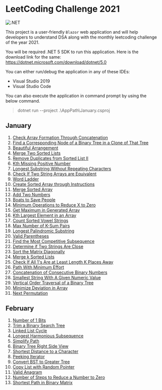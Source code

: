 # LeetCoding Challenge 2021

![.NET](https://github.com/jsowndarrajan/LeetCodingChallenge/workflows/.NET/badge.svg)

This project is a user-friendly `Blazor` web application and will help developers to understand DSA along with the monthly leetcoding challenge of the year 2021.

You will be required .NET 5 SDK to run this application. Here is the download link for the same: https://dotnet.microsoft.com/download/dotnet/5.0

You can either run/debug the application in any of these IDEs:

* Visual Studio 2019
* Visual Studio Code

You can also execute the application in command prompt by using the below command.

> dotnet run --project .\AppPath\January.csproj

## January

1. [Check Array Formation Through Concatenation](https://leetcode.com/explore/challenge/card/january-leetcoding-challenge-2021/579/week-1-january-1st-january-7th/3589/)
2. [Find a Corresponding Node of a Binary Tree in a Clone of That Tree](https://leetcode.com/explore/challenge/card/january-leetcoding-challenge-2021/579/week-1-january-1st-january-7th/3590/)
3. [Beautiful Arrangement](https://leetcode.com/explore/challenge/card/january-leetcoding-challenge-2021/579/week-1-january-1st-january-7th/3591/)
4. [Merge Two Sorted Lists](https://leetcode.com/explore/challenge/card/january-leetcoding-challenge-2021/579/week-1-january-1st-january-7th/3592/)
5. [Remove Duplicates from Sorted List II](https://leetcode.com/explore/challenge/card/january-leetcoding-challenge-2021/579/week-1-january-1st-january-7th/3593/)
6. [Kth Missing Positive Number](https://leetcode.com/explore/challenge/card/january-leetcoding-challenge-2021/579/week-1-january-1st-january-7th/3594/)
7. [Longest Substring Without Repeating Characters](https://leetcode.com/explore/challenge/card/january-leetcoding-challenge-2021/579/week-1-january-1st-january-7th/3595/)
8. [Check If Two String Arrays are Equivalent](https://leetcode.com/explore/challenge/card/january-leetcoding-challenge-2021/580/week-2-january-8th-january-14th/3597/)
9. [Word Ladder](https://leetcode.com/explore/challenge/card/january-leetcoding-challenge-2021/580/week-2-january-8th-january-14th/3598/)
10. [Create Sorted Array through Instructions](https://leetcode.com/explore/challenge/card/january-leetcoding-challenge-2021/580/week-2-january-8th-january-14th/3599/)
11. [Merge Sorted Array](https://leetcode.com/explore/challenge/card/january-leetcoding-challenge-2021/580/week-2-january-8th-january-14th/3600/)
12. [Add Two Numbers](https://leetcode.com/explore/challenge/card/january-leetcoding-challenge-2021/580/week-2-january-8th-january-14th/3601/)
13. [Boats to Save People](https://leetcode.com/explore/challenge/card/january-leetcoding-challenge-2021/580/week-2-january-8th-january-14th/3602/)
14. [Minimum Operations to Reduce X to Zero](https://leetcode.com/explore/challenge/card/january-leetcoding-challenge-2021/580/week-2-january-8th-january-14th/3603/)
15. [Get Maximum in Generated Array](https://leetcode.com/explore/challenge/card/january-leetcoding-challenge-2021/581/week-3-january-15th-january-21st/3605/)
16. [Kth Largest Element in an Array](https://leetcode.com/explore/challenge/card/january-leetcoding-challenge-2021/581/week-3-january-15th-january-21st/3606/)
17. [Count Sorted Vowel Strings](https://leetcode.com/explore/challenge/card/january-leetcoding-challenge-2021/581/week-3-january-15th-january-21st/3607/)
18. [Max Number of K-Sum Pairs](https://leetcode.com/explore/challenge/card/january-leetcoding-challenge-2021/581/week-3-january-15th-january-21st/3608/)
19. [Longest Palindromic Substring](https://leetcode.com/explore/challenge/card/january-leetcoding-challenge-2021/581/week-3-january-15th-january-21st/3609/)
20. [Valid Parentheses](https://leetcode.com/explore/challenge/card/january-leetcoding-challenge-2021/581/week-3-january-15th-january-21st/3610/)
21. [Find the Most Competitive Subsequence](https://leetcode.com/explore/challenge/card/january-leetcoding-challenge-2021/581/week-3-january-15th-january-21st/3611/)
22. [Determine if Two Strings Are Close](https://leetcode.com/explore/challenge/card/january-leetcoding-challenge-2021/582/week-4-january-22nd-january-28th/3613/)
23. [Sort the Matrix Diagonally](https://leetcode.com/explore/challenge/card/january-leetcoding-challenge-2021/582/week-4-january-22nd-january-28th/3614/)
24. [Merge k Sorted Lists](https://leetcode.com/explore/challenge/card/january-leetcoding-challenge-2021/582/week-4-january-22nd-january-28th/3615/)
25. [Check If All 1's Are at Least Length K Places Away](https://leetcode.com/explore/challenge/card/january-leetcoding-challenge-2021/582/week-4-january-22nd-january-28th/3616/)
26. [Path With Minimum Effort](https://leetcode.com/explore/challenge/card/january-leetcoding-challenge-2021/582/week-4-january-22nd-january-28th/3617/)
27. [Concatenation of Consecutive Binary Numbers](https://leetcode.com/explore/challenge/card/january-leetcoding-challenge-2021/582/week-4-january-22nd-january-28th/3618/)
28. [Smallest String With A Given Numeric Value](https://leetcode.com/explore/challenge/card/january-leetcoding-challenge-2021/582/week-4-january-22nd-january-28th/3619/)
29. [Vertical Order Traversal of a Binary Tree](https://leetcode.com/explore/challenge/card/january-leetcoding-challenge-2021/583/week-5-january-29th-january-31st/3621/)
30. [Minimize Deviation in Array](https://leetcode.com/explore/challenge/card/january-leetcoding-challenge-2021/583/week-5-january-29th-january-31st/3622/)
31. [Next Permutation](https://leetcode.com/explore/challenge/card/january-leetcoding-challenge-2021/583/week-5-january-29th-january-31st/3623/)

## February

1. [Number of 1 Bits](https://leetcode.com/explore/challenge/card/february-leetcoding-challenge-2021/584/week-1-february-1st-february-7th/3625/)
2. [Trim a Binary Search Tree](https://leetcode.com/explore/challenge/card/february-leetcoding-challenge-2021/584/week-1-february-1st-february-7th/3626/)
3. [Linked List Cycle](https://leetcode.com/explore/challenge/card/february-leetcoding-challenge-2021/584/week-1-february-1st-february-7th/3627/)
4. [Longest Harmonious Subsequence](https://leetcode.com/explore/challenge/card/february-leetcoding-challenge-2021/584/week-1-february-1st-february-7th/3628/)
5. [Simplify Path](https://leetcode.com/explore/challenge/card/february-leetcoding-challenge-2021/584/week-1-february-1st-february-7th/3629/)
6. [Binary Tree Right Side View](https://leetcode.com/explore/challenge/card/february-leetcoding-challenge-2021/584/week-1-february-1st-february-7th/3630/)
7. [Shortest Distance to a Character](https://leetcode.com/explore/challenge/card/february-leetcoding-challenge-2021/584/week-1-february-1st-february-7th/3631/)
8. [Peeking Iterator](https://leetcode.com/explore/challenge/card/february-leetcoding-challenge-2021/585/week-2-february-8th-february-14th/3633/)
9. [Convert BST to Greater Tree](https://leetcode.com/explore/challenge/card/february-leetcoding-challenge-2021/585/week-2-february-8th-february-14th/3634/)
10. [Copy List with Random Pointer](https://leetcode.com/explore/challenge/card/february-leetcoding-challenge-2021/585/week-2-february-8th-february-14th/3635/)
11. [Valid Anagram](https://leetcode.com/explore/challenge/card/february-leetcoding-challenge-2021/585/week-2-february-8th-february-14th/3636/)
12. [Number of Steps to Reduce a Number to Zero](https://leetcode.com/explore/challenge/card/february-leetcoding-challenge-2021/585/week-2-february-8th-february-14th/3637/)
13. [Shortest Path in Binary Matrix](https://leetcode.com/explore/challenge/card/february-leetcoding-challenge-2021/585/week-2-february-8th-february-14th/3638/)